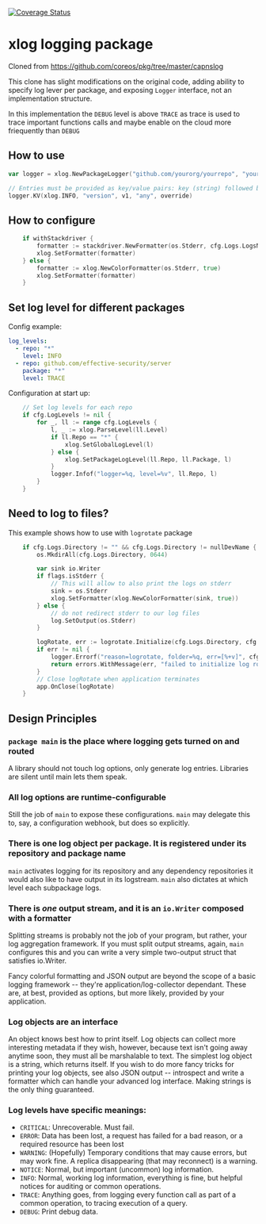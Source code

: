 [![Coverage Status](https://coveralls.io/repos/github/effective-security/xlog/badge.svg?branch=main)](https://coveralls.io/github/effective-security/xlog?branch=main)

# xlog logging package

Cloned from https://github.com/coreos/pkg/tree/master/capnslog

This clone has slight modifications on the original code,
adding ability to specify log lever per package,
and exposing `Logger` interface, not an implementation structure.

In this implementation the `DEBUG` level is above `TRACE` as trace
is used to trace important functions calls and maybe enable on the cloud more friequently than `DEBUG`

## How to use

```go
var logger = xlog.NewPackageLogger("github.com/yourorg/yourrepo", "yourpackage")

// Entries must be provided as key/value pairs: key (string) followed by its value.
logger.KV(xlog.INFO, "version", v1, "any", override)
```

## How to configure

```go
	if withStackdriver {
		formatter := stackdriver.NewFormatter(os.Stderr, cfg.Logs.LogsName)
		xlog.SetFormatter(formatter)
	} else {
		formatter := xlog.NewColorFormatter(os.Stderr, true)
		xlog.SetFormatter(formatter)
	}
```

## Set log level for different packages

Config example:

```yaml
log_levels: 
  - repo: "*"
    level: INFO
  - repo: github.com/effective-security/server
    package: "*"
    level: TRACE
```

Configuration at start up:

```go
	// Set log levels for each repo
	if cfg.LogLevels != nil {
		for _, ll := range cfg.LogLevels {
			l, _ := xlog.ParseLevel(ll.Level)
			if ll.Repo == "*" {
				xlog.SetGlobalLogLevel(l)
			} else {
				xlog.SetPackageLogLevel(ll.Repo, ll.Package, l)
			}
			logger.Infof("logger=%q, level=%v", ll.Repo, l)
		}
	}
```

## Need to log to files?

This example shows how to use with `logrotate` package

```go
	if cfg.Logs.Directory != "" && cfg.Logs.Directory != nullDevName {
		os.MkdirAll(cfg.Logs.Directory, 0644)

		var sink io.Writer
		if flags.isStderr {
			// This will allow to also print the logs on stderr
			sink = os.Stderr
			xlog.SetFormatter(xlog.NewColorFormatter(sink, true))
		} else {
			// do not redirect stderr to our log files
			log.SetOutput(os.Stderr)
		}

		logRotate, err := logrotate.Initialize(cfg.Logs.Directory, cfg.ServiceName, cfg.Logs.MaxAgeDays, cfg.Logs.MaxSizeMb, true, sink)
		if err != nil {
			logger.Errorf("reason=logrotate, folder=%q, err=[%+v]", cfg.Logs.Directory, err)
			return errors.WithMessage(err, "failed to initialize log rotate")
		}
		// Close logRotate when application terminates
		app.OnClose(logRotate)
	}
```

## Design Principles

### `package main` is the place where logging gets turned on and routed

A library should not touch log options, only generate log entries. Libraries are silent until main lets them speak.

### All log options are runtime-configurable

Still the job of `main` to expose these configurations. `main` may delegate this to, say, a configuration webhook, but does so explicitly.

### There is one log object per package. It is registered under its repository and package name

`main` activates logging for its repository and any dependency repositories it would also like to have output in its logstream. `main` also dictates at which level each subpackage logs.

### There is *one* output stream, and it is an `io.Writer` composed with a formatter

Splitting streams is probably not the job of your program, but rather, your log aggregation framework. If you must split output streams, again, `main` configures this and you can write a very simple two-output struct that satisfies io.Writer.

Fancy colorful formatting and JSON output are beyond the scope of a basic logging framework -- they're application/log-collector dependant. These are, at best, provided as options, but more likely, provided by your application.

### Log objects are an interface

An object knows best how to print itself. Log objects can collect more interesting metadata if they wish, however, because text isn't going away anytime soon, they must all be marshalable to text. The simplest log object is a string, which returns itself. If you wish to do more fancy tricks for printing your log objects, see also JSON output -- introspect and write a formatter which can handle your advanced log interface. Making strings is the only thing guaranteed.

### Log levels have specific meanings:

* `CRITICAL`: Unrecoverable. Must fail.
* `ERROR`: Data has been lost, a request has failed for a bad reason, or a required resource has been lost
* `WARNING`: (Hopefully) Temporary conditions that may cause errors, but may work fine. A replica disappearing (that may reconnect) is a warning.
* `NOTICE`: Normal, but important (uncommon) log information.
* `INFO`: Normal, working log information, everything is fine, but helpful notices for auditing or common operations.
* `TRACE`: Anything goes, from logging every function call as part of a common operation, to tracing execution of a query.
* `DEBUG`: Print debug data.
